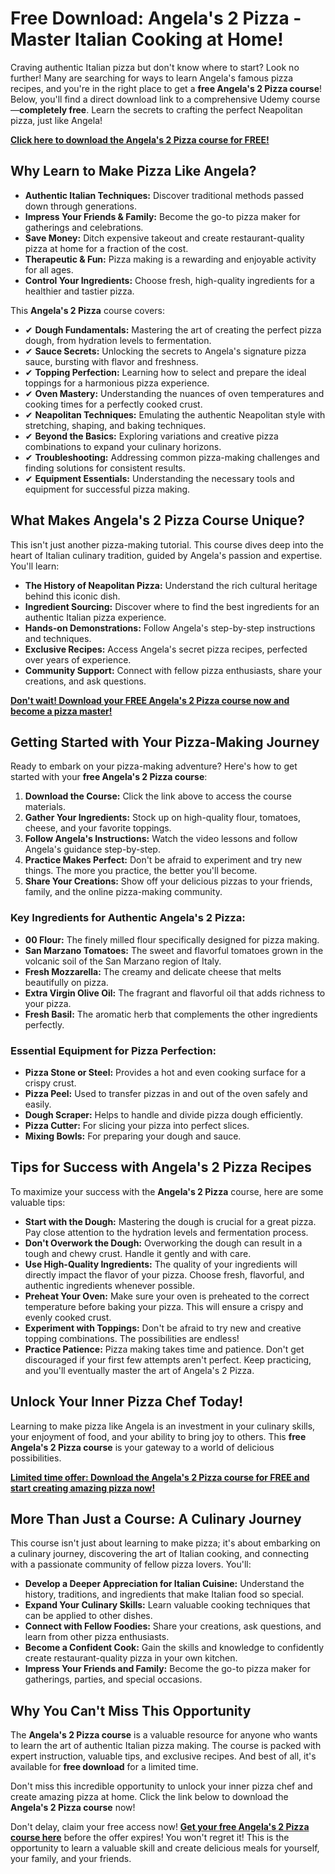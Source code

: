 # Free Download: Angela's 2 Pizza - Master Italian Cooking at Home!

Craving authentic Italian pizza but don't know where to start? Look no further! Many are searching for ways to learn Angela's famous pizza recipes, and you're in the right place to get a **free Angela's 2 Pizza course**! Below, you'll find a direct download link to a comprehensive Udemy course—**completely free**. Learn the secrets to crafting the perfect Neapolitan pizza, just like Angela!

[**Click here to download the Angela's 2 Pizza course for FREE!**](https://udemywork.com/angelas-2-pizza)

## Why Learn to Make Pizza Like Angela?

*   **Authentic Italian Techniques:** Discover traditional methods passed down through generations.
*   **Impress Your Friends & Family:** Become the go-to pizza maker for gatherings and celebrations.
*   **Save Money:** Ditch expensive takeout and create restaurant-quality pizza at home for a fraction of the cost.
*   **Therapeutic & Fun:** Pizza making is a rewarding and enjoyable activity for all ages.
*   **Control Your Ingredients:** Choose fresh, high-quality ingredients for a healthier and tastier pizza.

This **Angela's 2 Pizza** course covers:

*   ✔ **Dough Fundamentals:** Mastering the art of creating the perfect pizza dough, from hydration levels to fermentation.
*   ✔ **Sauce Secrets:** Unlocking the secrets to Angela's signature pizza sauce, bursting with flavor and freshness.
*   ✔ **Topping Perfection:** Learning how to select and prepare the ideal toppings for a harmonious pizza experience.
*   ✔ **Oven Mastery:** Understanding the nuances of oven temperatures and cooking times for a perfectly cooked crust.
*   ✔ **Neapolitan Techniques:** Emulating the authentic Neapolitan style with stretching, shaping, and baking techniques.
*   ✔ **Beyond the Basics:** Exploring variations and creative pizza combinations to expand your culinary horizons.
*   ✔ **Troubleshooting:** Addressing common pizza-making challenges and finding solutions for consistent results.
*   ✔ **Equipment Essentials:** Understanding the necessary tools and equipment for successful pizza making.

## What Makes Angela's 2 Pizza Course Unique?

This isn't just another pizza-making tutorial. This course dives deep into the heart of Italian culinary tradition, guided by Angela's passion and expertise. You'll learn:

*   **The History of Neapolitan Pizza:** Understand the rich cultural heritage behind this iconic dish.
*   **Ingredient Sourcing:** Discover where to find the best ingredients for an authentic Italian pizza experience.
*   **Hands-on Demonstrations:** Follow Angela's step-by-step instructions and techniques.
*   **Exclusive Recipes:** Access Angela's secret pizza recipes, perfected over years of experience.
*   **Community Support:** Connect with fellow pizza enthusiasts, share your creations, and ask questions.

[**Don't wait! Download your FREE Angela's 2 Pizza course now and become a pizza master!**](https://udemywork.com/angelas-2-pizza)

## Getting Started with Your Pizza-Making Journey

Ready to embark on your pizza-making adventure? Here's how to get started with your **free Angela's 2 Pizza course**:

1.  **Download the Course:** Click the link above to access the course materials.
2.  **Gather Your Ingredients:** Stock up on high-quality flour, tomatoes, cheese, and your favorite toppings.
3.  **Follow Angela's Instructions:** Watch the video lessons and follow Angela's guidance step-by-step.
4.  **Practice Makes Perfect:** Don't be afraid to experiment and try new things. The more you practice, the better you'll become.
5.  **Share Your Creations:** Show off your delicious pizzas to your friends, family, and the online pizza-making community.

### Key Ingredients for Authentic Angela's 2 Pizza:

*   **00 Flour:** The finely milled flour specifically designed for pizza making.
*   **San Marzano Tomatoes:** The sweet and flavorful tomatoes grown in the volcanic soil of the San Marzano region of Italy.
*   **Fresh Mozzarella:** The creamy and delicate cheese that melts beautifully on pizza.
*   **Extra Virgin Olive Oil:** The fragrant and flavorful oil that adds richness to your pizza.
*   **Fresh Basil:** The aromatic herb that complements the other ingredients perfectly.

### Essential Equipment for Pizza Perfection:

*   **Pizza Stone or Steel:** Provides a hot and even cooking surface for a crispy crust.
*   **Pizza Peel:** Used to transfer pizzas in and out of the oven safely and easily.
*   **Dough Scraper:** Helps to handle and divide pizza dough efficiently.
*   **Pizza Cutter:** For slicing your pizza into perfect slices.
*   **Mixing Bowls:** For preparing your dough and sauce.

## Tips for Success with Angela's 2 Pizza Recipes

To maximize your success with the **Angela's 2 Pizza** course, here are some valuable tips:

*   **Start with the Dough:** Mastering the dough is crucial for a great pizza. Pay close attention to the hydration levels and fermentation process.
*   **Don't Overwork the Dough:** Overworking the dough can result in a tough and chewy crust. Handle it gently and with care.
*   **Use High-Quality Ingredients:** The quality of your ingredients will directly impact the flavor of your pizza. Choose fresh, flavorful, and authentic ingredients whenever possible.
*   **Preheat Your Oven:** Make sure your oven is preheated to the correct temperature before baking your pizza. This will ensure a crispy and evenly cooked crust.
*   **Experiment with Toppings:** Don't be afraid to try new and creative topping combinations. The possibilities are endless!
*   **Practice Patience:** Pizza making takes time and patience. Don't get discouraged if your first few attempts aren't perfect. Keep practicing, and you'll eventually master the art of Angela's 2 Pizza.

## Unlock Your Inner Pizza Chef Today!

Learning to make pizza like Angela is an investment in your culinary skills, your enjoyment of food, and your ability to bring joy to others. This **free Angela's 2 Pizza course** is your gateway to a world of delicious possibilities.

[**Limited time offer: Download the Angela's 2 Pizza course for FREE and start creating amazing pizza now!**](https://udemywork.com/angelas-2-pizza)

## More Than Just a Course: A Culinary Journey

This course isn't just about learning to make pizza; it's about embarking on a culinary journey, discovering the art of Italian cooking, and connecting with a passionate community of fellow pizza lovers. You'll:

*   **Develop a Deeper Appreciation for Italian Cuisine:** Understand the history, traditions, and ingredients that make Italian food so special.
*   **Expand Your Culinary Skills:** Learn valuable cooking techniques that can be applied to other dishes.
*   **Connect with Fellow Foodies:** Share your creations, ask questions, and learn from other pizza enthusiasts.
*   **Become a Confident Cook:** Gain the skills and knowledge to confidently create restaurant-quality pizza in your own kitchen.
*   **Impress Your Friends and Family:** Become the go-to pizza maker for gatherings, parties, and special occasions.

## Why You Can't Miss This Opportunity

The **Angela's 2 Pizza course** is a valuable resource for anyone who wants to learn the art of authentic Italian pizza making. The course is packed with expert instruction, valuable tips, and exclusive recipes. And best of all, it's available for **free download** for a limited time.

Don't miss this incredible opportunity to unlock your inner pizza chef and create amazing pizza at home. Click the link below to download the **Angela's 2 Pizza course** now!

Don't delay, claim your free access now! **[Get your free Angela's 2 Pizza course here](https://udemywork.com/angelas-2-pizza)** before the offer expires! You won't regret it! This is the opportunity to learn a valuable skill and create delicious meals for yourself, your family, and your friends.
